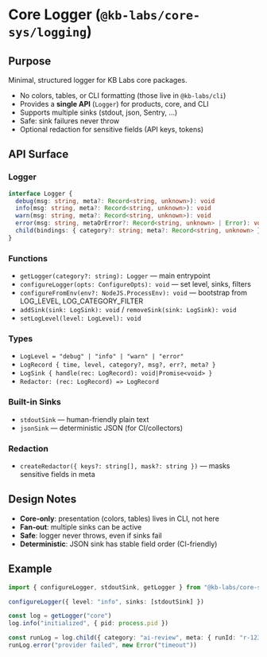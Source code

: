 # Core Logger (`@kb-labs/core-sys/logging`)

## Purpose

Minimal, structured logger for KB Labs core packages.

- No colors, tables, or CLI formatting (those live in `@kb-labs/cli`)
- Provides a **single API** (`Logger`) for products, core, and CLI
- Supports multiple sinks (stdout, json, Sentry, …)
- Safe: sink failures never throw
- Optional redaction for sensitive fields (API keys, tokens)

## API Surface

### Logger

```ts
interface Logger {
  debug(msg: string, meta?: Record<string, unknown>): void
  info(msg: string, meta?: Record<string, unknown>): void
  warn(msg: string, meta?: Record<string, unknown>): void
  error(msg: string, metaOrError?: Record<string, unknown> | Error): void
  child(bindings: { category?: string; meta?: Record<string, unknown> }): Logger
}
```

### Functions

- `getLogger(category?: string): Logger` — main entrypoint
- `configureLogger(opts: ConfigureOpts): void` — set level, sinks, filters
- `configureFromEnv(env?: NodeJS.ProcessEnv): void` — bootstrap from LOG_LEVEL, LOG_CATEGORY_FILTER
- `addSink(sink: LogSink): void` / `removeSink(sink: LogSink): void`
- `setLogLevel(level: LogLevel): void`

### Types

- `LogLevel = "debug" | "info" | "warn" | "error"`
- `LogRecord { time, level, category?, msg?, err?, meta? }`
- `LogSink { handle(rec: LogRecord): void|Promise<void> }`
- `Redactor: (rec: LogRecord) => LogRecord`

### Built-in Sinks

- `stdoutSink` — human-friendly plain text
- `jsonSink` — deterministic JSON (for CI/collectors)

### Redaction

- `createRedactor({ keys?: string[], mask?: string })` — masks sensitive fields in meta

## Design Notes

- **Core-only**: presentation (colors, tables) lives in CLI, not here
- **Fan-out**: multiple sinks can be active
- **Safe**: logger never throws, even if sinks fail
- **Deterministic**: JSON sink has stable field order (CI-friendly)

## Example

```ts
import { configureLogger, stdoutSink, getLogger } from "@kb-labs/core-sys/logging"

configureLogger({ level: "info", sinks: [stdoutSink] })

const log = getLogger("core")
log.info("initialized", { pid: process.pid })

const runLog = log.child({ category: "ai-review", meta: { runId: "r-123" } })
runLog.error("provider failed", new Error("timeout"))
```